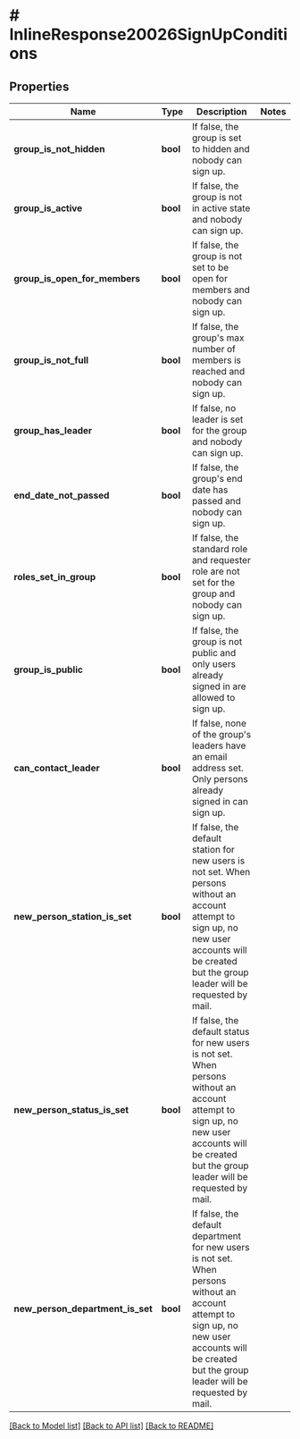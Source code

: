 # # InlineResponse20026SignUpConditions

## Properties

Name | Type | Description | Notes
------------ | ------------- | ------------- | -------------
**group_is_not_hidden** | **bool** | If false, the group is set to hidden and nobody can sign up. |
**group_is_active** | **bool** | If false, the group is not in active state and nobody can sign up. |
**group_is_open_for_members** | **bool** | If false, the group is not set to be open for members and nobody can sign up. |
**group_is_not_full** | **bool** | If false, the group&#39;s max number of members is reached and nobody can sign up. |
**group_has_leader** | **bool** | If false, no leader is set for the group and nobody can sign up. |
**end_date_not_passed** | **bool** | If false, the group&#39;s end date has passed and nobody can sign up. |
**roles_set_in_group** | **bool** | If false, the standard role and requester role are not set for the group and nobody can sign up. |
**group_is_public** | **bool** | If false, the group is not public and only users already signed in are allowed to sign up. |
**can_contact_leader** | **bool** | If false, none of the group&#39;s leaders have an email address set. Only persons already signed in can sign up. |
**new_person_station_is_set** | **bool** | If false, the default station for new users is not set. When persons without an account attempt to sign up, no new user accounts will be created but the group leader will be requested by mail. |
**new_person_status_is_set** | **bool** | If false, the default status for new users is not set. When persons without an account attempt to sign up, no new user accounts will be created but the group leader will be requested by mail. |
**new_person_department_is_set** | **bool** | If false, the default department for new users is not set. When persons without an account attempt to sign up, no new user accounts will be created but the group leader will be requested by mail. |

[[Back to Model list]](../../README.md#models) [[Back to API list]](../../README.md#endpoints) [[Back to README]](../../README.md)
